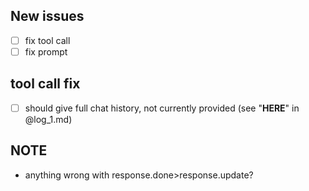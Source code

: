 ## New issues
- [ ] fix tool call
- [ ] fix prompt

## tool call fix
- [ ] should give full chat history, not currently provided (see "**HERE**" in @log_1.md)


## NOTE
- anything wrong with response.done>response.update?
